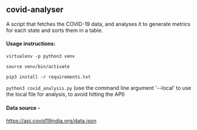 ## covid-analyser

A script that fetches the COVID-19 data, and analyses it to generate metrics for each state and sorts them in a table.

#### Usage instructions:
`virtualenv -p python3 venv`

`source venv/bin/activate`

`pip3 install -r requirements.txt`

`python3 covid_analysis.py` (use the command line argument '--local' to use the local file for analysis, to avoid hitting the API)

#### Data source -
https://api.covid19india.org/data.json
